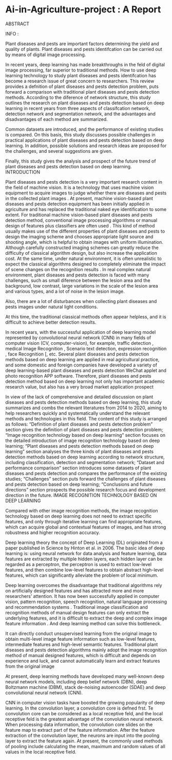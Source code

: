 # Ai-in-Agriculture-project : A Report

ABSTRACT

INFO :

Plant diseases and pests are important factors determining the yield and quality of plants. Plant diseases and pests identifcation can be carried out by means of digital image processing. 

In recent years, deep learning has made breakthroughs in the feld of digital image processing, far superior to traditional methods. How to use deep learning technology to study plant diseases and pests identifcation has become a research issue of great concern to researchers. This review provides a defnition of plant diseases and pests detection problem, puts forward a comparison with traditional plant diseases and pests detection methods. According to the diference of network structure, this study outlines the research on plant diseases and pests detection based on deep learning in recent years from three aspects of classifcation network, detection network and segmentation network, and the advantages and disadvantages of each method are summarized. 

Common datasets are introduced, and the performance of existing studies is compared. On this basis, this study discusses possible challenges in practical applications of plant diseases and pests detection based on deep learning. In addition, possible solutions and research ideas are proposed for the challenges, and several suggestions are given. 

Finally, this study gives the analysis and prospect of the future trend of plant diseases and pests detection based on deep learning. 
INTRODUCTION


Plant diseases and pests detection is a very important research content in the field of machine vision. It is a technology that uses machine vision equipment to acquire images to judge whether there are diseases and pests in the collected plant images .
 At present, machine vision-based plant diseases and pests detection equipment has been initially applied in agriculture and has replaced the traditional naked eye identification to some extent. For traditional machine vision-based plant diseases and pests detection method, conventional image processing algorithms or manual design of features plus classifiers are often used . This kind of method usually makes use of the different properties of plant diseases and pests to design the imaging scheme and chooses appropriate light source and shooting angle, which is helpful to obtain images with uniform illumination. 
Although carefully constructed imaging schemes can greatly reduce the difficulty of classical algorithm design, but also increase the application cost. At the same time, under natural environment, it is often unrealistic to expect the classical algorithms designed to completely eliminate the impact of scene changes on the recognition results .
 In real complex natural environment, plant diseases and pests detection is faced with many challenges, such as small diference between the lesion area and the background, low contrast, large variations in the scale of the lesion area and various types, and a lot of noise in the lesion image.

Also, there are a lot of disturbances when collecting plant diseases and     pests images under natural light   conditions. 




At this time, the traditional classical methods often appear helpless, and it is difficult to achieve better detection results. 

In recent years, with the successful application of deep learning model represented by convolutional neural network (CNN) in many fields of computer vision (CV, computer-vision), for example, traffic detection , medical Image Recognition , Scenario text detection, expression recognition , face Recognition [, etc. Several plant diseases and pests detection methods based on deep learning are applied in real agricultural practice, and some domestic and foreign companies have developed a variety of deep learning-based plant diseases and pests detection WeChat applet and photo recognition APP software. Therefore, plant diseases and pests detection method based on deep learning not only has important academic research value, but also has a very broad market application prospect

In view of the lack of comprehensive and detailed discussion on plant diseases and pests detection methods based on deep learning, this study summarizes and combs the relevant literatures from 2014 to 2020, aiming to help researchers quickly and systematically understand the relevant methods and technologies in this field. The content of this study is arranged as follows: “Definition of plant diseases and pests detection problem” section gives the definition of plant diseases and pests detection problem; “Image recognition technology based on deep learning” section focuses on the detailed introduction of image recognition technology based on deep learning; “Plant diseases and pests detection methods based on deep learning” section analyses the three kinds of plant diseases and pests detection methods based on deep learning according to network structure, including classification, detection and segmentation network; “Dataset and performance comparison” section introduces some datasets of plant diseases and pests detection and compares the performance of the existing studies; “Challenges” section puts forward the challenges of plant diseases and pests detection based on deep learning; “Conclusions and future directions” section prospects the possible research focus and development direction in the future. 
IMAGE RECOGNITION TECHNOLOGY BASED ON DEEP LEARNING

  Compared with other image recognition methods, the image recognition technology based on deep learning does not need to extract specific features, and only through iterative learning can find appropriate features, which can acquire global and contextual features of images, and has strong robustness and higher recognition accuracy.

Deep learning theory the concept of Deep Learning (DL) originated from a paper published in Science by Hinton et al. in 2006. The basic idea of deep learning is: using neural network for data analysis and feature learning, data features are extracted by multiple hidden layers, each hidden layer can be regarded as a perceptron, the perceptron is used to extract low-level features, and then combine low-level features to obtain abstract high-level features, which can significantly alleviate the problem of local minimum.

Deep learning overcomes the disadvantage that traditional algorithms rely on artificially designed features and has attracted more and more researchers’ attention. It has now been successfully applied in computer vision, pattern recognition, speech recognition, natural language processing and recommendation systems . Traditional image classification and recognition methods of manual design features can only extract the underlying features, and it is difficult to extract the deep and complex image feature information . And deep learning method can solve this bottleneck. 

It can directly conduct unsupervised learning from the original image to obtain multi-level image feature information such as low-level features, intermediate features and high-level semantic features. Traditional plant diseases and pests detection algorithms mainly adopt the image recognition method of manual designed features, which is difficult  and depends on experience and luck, and cannot automatically learn and extract features from the original image


At present, deep learning methods have developed many well-known deep neural network models, including deep belief network (DBN), deep Boltzmann machine (DBM), stack de-noising autoencoder (SDAE) and deep convolutional neural network (CNN).  

CNN in computer vision tasks have boosted the growing popularity of deep learning. In the convolution layer, a convolution core is defned frst. Te convolution core can be considered as a local receptive feld, and the local receptive feld is the greatest advantage of the convolution neural network. When processing data information, the convolution core slides on the feature map to extract part of the feature information. After the feature extraction of the convolution layer, the neurons are input into the pooling layer to extract the feature again. At present, the commonly used methods of pooling include calculating the mean, maximum and random values of all values in the local receptive field.

